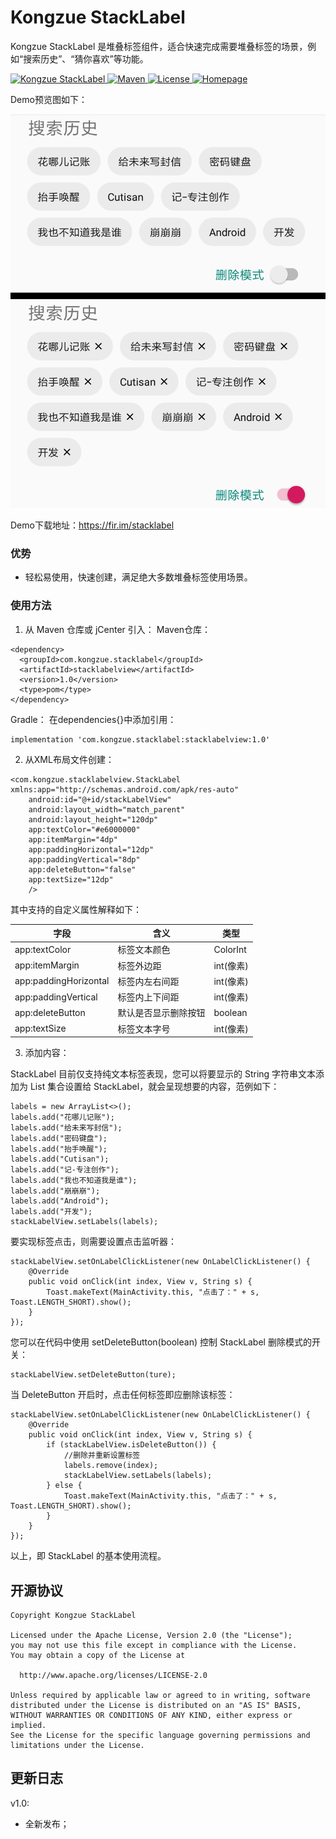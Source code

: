 # Kongzue StackLabel
Kongzue StackLabel 是堆叠标签组件，适合快速完成需要堆叠标签的场景，例如“搜索历史”、“猜你喜欢”等功能。

<a href="https://github.com/kongzue/StackLabel/">
<img src="https://img.shields.io/badge/StackLabel-1.0-green.svg" alt="Kongzue StackLabel">
</a>
<a href="https://bintray.com/myzchh/maven/StackLabel/1.0/link">
<img src="https://img.shields.io/badge/Maven-1.0-blue.svg" alt="Maven">
</a>
<a href="http://www.apache.org/licenses/LICENSE-2.0">
<img src="https://img.shields.io/badge/License-Apache%202.0-red.svg" alt="License">
</a>
<a href="http://www.kongzue.com">
<img src="https://img.shields.io/badge/Homepage-Kongzue.com-brightgreen.svg" alt="Homepage">
</a>

Demo预览图如下：

![StackLabel](https://github.com/kongzue/Res/raw/master/app/src/main/res/mipmap-xxxhdpi/stacklabel_demo.png)

Demo下载地址：https://fir.im/stacklabel

### 优势
- 轻松易使用，快速创建，满足绝大多数堆叠标签使用场景。

### 使用方法

1) 从 Maven 仓库或 jCenter 引入：
Maven仓库：
```
<dependency>
  <groupId>com.kongzue.stacklabel</groupId>
  <artifactId>stacklabelview</artifactId>
  <version>1.0</version>
  <type>pom</type>
</dependency>
```
Gradle：
在dependencies{}中添加引用：
```
implementation 'com.kongzue.stacklabel:stacklabelview:1.0'
```

2) 从XML布局文件创建：
```
<com.kongzue.stacklabelview.StackLabel xmlns:app="http://schemas.android.com/apk/res-auto"
    android:id="@+id/stackLabelView"
    android:layout_width="match_parent"
    android:layout_height="120dp"
    app:textColor="#e6000000"
    app:itemMargin="4dp"
    app:paddingHorizontal="12dp"
    app:paddingVertical="8dp"
    app:deleteButton="false"
    app:textSize="12dp"
    />
```

其中支持的自定义属性解释如下：

字段 | 含义 | 类型
---|---|---
app:textColor  | 标签文本颜色  | ColorInt
app:itemMargin  | 标签外边距  | int(像素)
app:paddingHorizontal  | 标签内左右间距  | int(像素)
app:paddingVertical  | 标签内上下间距  | int(像素)
app:deleteButton  | 默认是否显示删除按钮  | boolean
app:textSize  | 标签文本字号  | int(像素)

3) 添加内容：

StackLabel 目前仅支持纯文本标签表现，您可以将要显示的 String 字符串文本添加为 List 集合设置给 StackLabel，就会呈现想要的内容，范例如下：
```
labels = new ArrayList<>();
labels.add("花哪儿记账");
labels.add("给未来写封信");
labels.add("密码键盘");
labels.add("抬手唤醒");
labels.add("Cutisan");
labels.add("记-专注创作");
labels.add("我也不知道我是谁");
labels.add("崩崩崩");
labels.add("Android");
labels.add("开发");
stackLabelView.setLabels(labels);
```

要实现标签点击，则需要设置点击监听器：
```
stackLabelView.setOnLabelClickListener(new OnLabelClickListener() {
    @Override
    public void onClick(int index, View v, String s) {
        Toast.makeText(MainActivity.this, "点击了：" + s, Toast.LENGTH_SHORT).show();
    }
});
```

您可以在代码中使用 setDeleteButton(boolean) 控制 StackLabel 删除模式的开关：
```
stackLabelView.setDeleteButton(ture);
```

当 DeleteButton 开启时，点击任何标签即应删除该标签：
```
stackLabelView.setOnLabelClickListener(new OnLabelClickListener() {
    @Override
    public void onClick(int index, View v, String s) {
        if (stackLabelView.isDeleteButton()) {
            //删除并重新设置标签
            labels.remove(index);
            stackLabelView.setLabels(labels);
        } else {
            Toast.makeText(MainActivity.this, "点击了：" + s, Toast.LENGTH_SHORT).show();
        }
    }
});
```

以上，即 StackLabel 的基本使用流程。

## 开源协议
```
Copyright Kongzue StackLabel

Licensed under the Apache License, Version 2.0 (the "License");
you may not use this file except in compliance with the License.
You may obtain a copy of the License at

  http://www.apache.org/licenses/LICENSE-2.0

Unless required by applicable law or agreed to in writing, software
distributed under the License is distributed on an "AS IS" BASIS,
WITHOUT WARRANTIES OR CONDITIONS OF ANY KIND, either express or implied.
See the License for the specific language governing permissions and
limitations under the License.
```

## 更新日志

v1.0:
- 全新发布；


